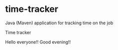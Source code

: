 # time-tracker
Java (Maven) application for tracking time on the job

Time tracker

Hello everyone!! Good evening!!

